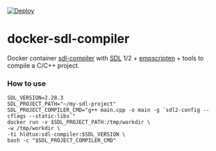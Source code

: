 [![Deploy](https://github.com/humbertodias/docker-sdl-compiler/actions/workflows/deploy.yaml/badge.svg)](https://github.com/humbertodias/docker-sdl-compiler/actions/workflows/deploy.yaml)

# docker-sdl-compiler

Docker container [sdl-compiler](https://hub.docker.com/r/hldtux/sdl-compiler) with [SDL](https://www.libsdl.org/) 1/2 + [empscripten](https://emscripten.org/) + tools to compile a C/C++ project.

### How to use

```shell
SDL_VERSION=2.28.3
SDL_PROJECT_PATH="~/my-sdl-project"
SDL_PROJECT_COMPILER_CMD="g++ main.cpp -o main -g `sdl2-config --cflags --static-libs`"
docker run -v $SDL_PROJECT_PATH:/tmp/workdir \
-w /tmp/workdir \
-ti hldtux:sdl-compiler:$SDL_VERSION \
bash -c "$SDL_PROJECT_COMPILER_CMD"
```
